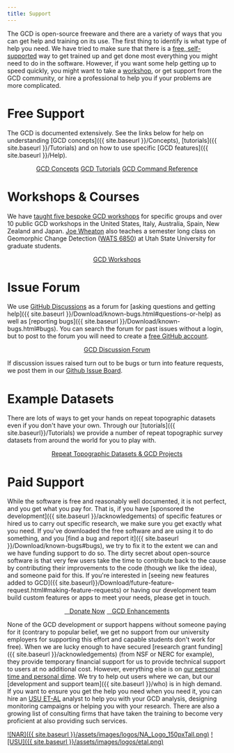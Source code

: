 ```yaml
---
title: Support
---
```


The GCD is open-source freeware and there are a variety of ways that you can get help and training on its use. The first thing to identify is what type of help you need. We have tried to make sure that there is a [free, self-supported](#free-support) way to get trained up and get done most everything you might need to do in the software. However, if you want some help getting up to speed quickly, you might want to take a [workshop](#gcd-workshops--courses), or get support from the GCD community, or hire a professional to help you if your problems are more complicated. 

# Free Support

The GCD is documented extensively. See the links below for help on understanding [GCD concepts]({{ site.baseurl }}/Concepts), [tutorials]({{ site.baseurl }}/Tutorials) and on how to use specific [GCD features]({{ site.baseurl }}/Help).
<div style="text-align: center">
	<a class="hollow button" href="{{ site.baseurl }}/Concepts"><i class="fa fa-lightbulb-o"></i>  GCD Concepts</a>  
    <a class="hollow button" href="{{ site.baseurl }}/Tutorials"><i class="fa fa-youtube"></i>  GCD Tutorials</a>  
    <a class="hollow button" href="{{ site.baseurl }}/Help"><i class="fa fa-terminal"></i>  GCD Command Reference</a>  
</div>

# Workshops & Courses

We have [taught five bespoke GCD workshops](http://www.joewheaton.org/workshops.html) for specific groups and over 10 public GCD workshops in the United States, Italy, Australia, Spain, New Zealand and Japan.  [Joe Wheaton](http://www.joewheaton.org) also teaches a semester long class on Geomorphic Change Detection ([WATS 6850](http://catalog.usu.edu/preview_course_nopop.php?catoid=12&coid=93001)) at Utah State University for graduate students. 
<div align="center">
    <a class="hollow button" href="{{ site.baseurl }}/Workshops"><i class="fa fa-graduation-cap"></i>  GCD Workshops</a>  
</div>

# Issue Forum 

We use [GitHub Discussions](https://github.com/Riverscapes/gcd/discussions) as a forum for [asking questions and getting help]({{ site.baseurl }}/Download/known-bugs.html#questions-or-help) as well as [reporting bugs]({{ site.baseurl }}/Download/known-bugs.html#bugs). You can search the forum for past issues without a login, but to post to the forum you will need to create a [free GitHub account](https://github.com/join).

<div style="text-align: center">
    <a class="hollow button" href="https://github.com/Riverscapes/gcd/discussions"><i class="fa fa-github"></i>  GCD Discussion Forum</a>  
</div>

If discussion issues raised turn out to be bugs or turn into feature requests, we post them in our [Github Issue Board](https://github.com/Riverscapes/gcd/issues).

# Example Datasets

There are lots of ways to get your hands on repeat topographic datasets even if you don't have your own. Through our [tutorials]({{ site.baseurl}}/Tutorials) we provide a number of repeat topographic survey datasets from around the world for you to play with. 

<div align="center">
	<a class="hollow button" href="{{ site.baseurl}}/example-data-sets.html" ><i class="fa fa-database"></i> Repeat Topographic Datasets & GCD Projects</a>
</div>

# Paid Support

While the software is free and reasonably well documented, it is not perfect, and you get what you pay for. That is, if you have [sponsored the development]({{ site.baseurl }}/acknowledgements) of specific features or hired us to carry out specific research, we make sure you get exactly what you need. If you've downloaded the free software and are using it to do something, and you [find a bug and report it]({{ site.baseurl }}/Download/known-bugs#bugs), we try to fix it to the extent we can and we have funding support to do so. The dirty secret about open-source software is that very few users take the time to contribute back to the cause by contributing their improvements to the code (though we like the idea), and someone paid for this. If you're interested in [seeing new features added to GCD]({{ site.baseurl}}/Download/future-feature-request.html#making-feature-requests) or having our development team build custom features or apps to meet your needs, please get in touch. 

<div align="center">
	<a class="button success" href="{{ site.baseurl}}/Download/future-feature-request#want-to-donate-to-the-cause" ><i class="fa fa-paypal"></i>&nbsp;&nbsp; Donate Now</a>
	<a class="hollow button" href="{{ site.baseurl}}/Download/future-feature-request#making-feature-requests" ><i class="fa fa-lightbulb-o"></i>&nbsp;&nbsp;  GCD Enhancements</a>
</div>

None of the GCD development or support happens without someone paying for it (contrary to popular belief, we get no support from our university employers for supporting this effort and capable students don't work for free). When we are lucky enough to have secured [research grant funding]({{ site.baseurl }}/acknowledgements) (from NSF or NERC for example), they provide temporary financial support for us to provide technical support to users at no additional cost. However, everything else is on [our personal time and personal dime]({{site.baseurl}}/who). We try to help out users where we can, but our  [development and support team]({{ site.baseurl }}/who) is in high demand. If you want to ensure you get the help you need when you need it, you can hire an [USU ET-AL](http://etal.joewheaton.org)  analyst to help you with your GCD analysis, designing monitoring campaigns or helping you with your research. There are also a growing list of consulting firms that have taken the training to become very proficient at also providing such services.

[![NAR]({{ site.baseurl }}/assets/images/logos/NA_Logo_150pxTall.png)](http://northarrowresearch.com/)
[![USU]({{ site.baseurl }}/assets/images/logos/etal.png)](http://etal.joewheaton.org)